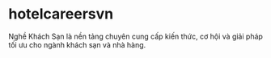# hotelcareersvn
Nghề Khách Sạn là nền tảng chuyên cung cấp kiến thức, cơ hội và giải pháp tối ưu cho ngành khách sạn và nhà hàng.
